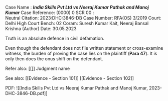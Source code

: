 Case Name : ***India Skills Pvt Ltd vs Neeraj Kumar Pathak and Manoj Kumar***
Case Reference: (0000) 0 SCR 00 :  
Neutral Citation: 2023:DHC:3846-DB
Case Number: RFA(OS) 3/2019
Court: Delhi High Court
Bench: 02
Coram: Suresh Kumar Kait, Neeraj Bansal Krishna (Author)
Date: 30.05.2023

Truth is an absolute defence in civil defamation.

Even though the defendant does not file written statement or cross-examine witness, the burden of proving the case lies on the plaintiff (**Para 47**). It is only then does the onus shift on the defendant.

Refer also:
[[]]
Judgment name

See also:
[[Evidence - Section 101]] 
[[Evidence - Section 102]] 

PDF:
![[India Skills Pvt Ltd vs Neeraj Kumar Pathak and Manoj Kumar, 2023-DHC-3846-DB.pdf]]